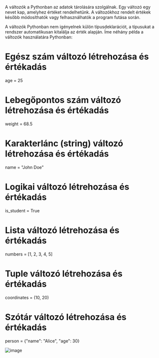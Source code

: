 A változók a Pythonban az adatok tárolására szolgálnak. Egy változó egy nevet kap, amelyhez értéket rendelhetünk. A változókhoz rendelt értékek később módosíthatók vagy felhasználhatók a program futása során.

A változók Pythonban nem igényelnek külön típusdeklarációt, a típusukat a rendszer automatikusan kitalálja az érték alapján. Íme néhány példa a változók használatára Pythonban:

# Egész szám változó létrehozása és értékadás
age = 25

# Lebegőpontos szám változó létrehozása és értékadás
weight = 68.5

# Karakterlánc (string) változó létrehozása és értékadás
name = "John Doe"

# Logikai változó létrehozása és értékadás
is_student = True

# Lista változó létrehozása és értékadás
numbers = [1, 2, 3, 4, 5]

# Tuple változó létrehozása és értékadás
coordinates = (10, 20)

# Szótár változó létrehozása és értékadás
person = {"name": "Alice", "age": 30}

![image](https://github.com/GithubAigoo/Python/assets/132823189/fd52eba2-bd86-431b-a24d-4e82cd73ee70)


